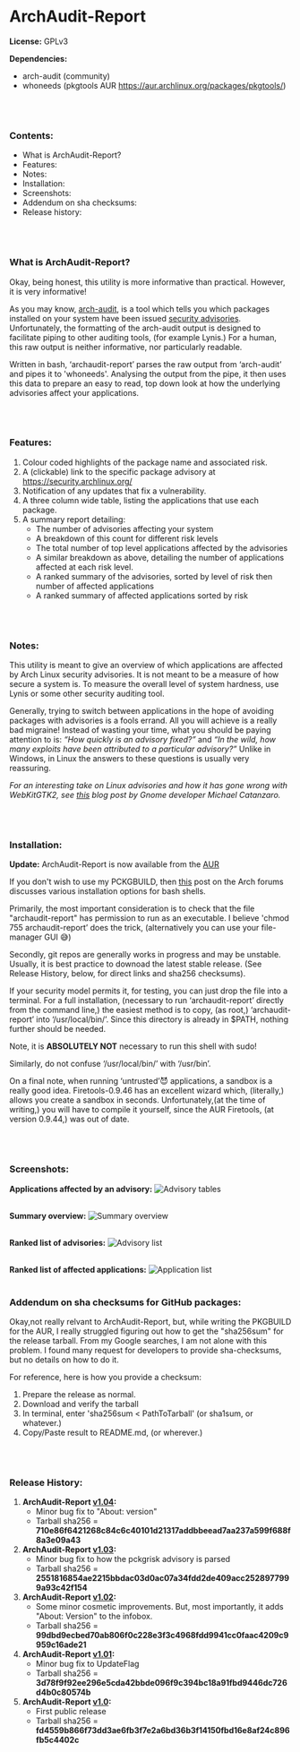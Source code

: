 # ArchAudit-Report
**License:** GPLv3

**Dependencies:**
* arch-audit (community)
* whoneeds (pkgtools AUR  https://aur.archlinux.org/packages/pkgtools/)

<br><br>
### Contents:
* What is ArchAudit-Report?
* Features:
* Notes:
* Installation:
* Screenshots:
* Addendum  on sha checksums:
* Release history:

<br><br>
### What is ArchAudit-Report?
Okay, being honest, this utility is more informative than practical. However, it is very informative!

As you may know, [arch-audit](https://github.com/ilpianista/arch-audit), is a tool which tells you which packages installed on your system have been issued [security advisories](https://security.archlinux.org/). Unfortunately, the formatting of the arch-audit output is designed to facilitate piping to other auditing tools, (for example Lynis.) For a human, this raw output is neither informative, nor particularly readable.

Written in bash, ‘archaudit-report’ parses the raw output from ‘arch-audit’ and pipes it to 'whoneeds'. Analysing the output from the pipe, it then uses this data to prepare an easy to read, top down look at how the underlying advisories affect your applications.

<br><br>
### Features:
1. Colour coded highlights of the package name and associated risk.
2. A (clickable) link to the specific  package advisory at  https://security.archlinux.org/
3. Notification of any updates that fix a vulnerability.
4. A three column wide table, listing the applications that use each package.
5. A summary report detailing:
      * The number of advisories affecting your system
      * A breakdown of this count for different risk levels
      * The total number of top level applications affected by the advisories
      * A similar breakdown as above, detailing the number of applications affected at each risk level.
      * A ranked summary of the advisories, sorted by level of risk then number of affected applications
      * A ranked summary of affected applications sorted by risk

<br><br>
### Notes:
This utility is meant to give an overview of which applications are affected by Arch Linux security advisories. It is not meant to be a measure of how secure a system is. To measure the overall level of system hardness, use Lynis or some other security auditing tool.

Generally, trying to switch between applications in the hope of avoiding packages with advisories is a fools errand. All you will achieve is a really bad migraine! Instead of wasting your time, what you should be paying attention to is: *“How quickly is an advisory fixed?”*  and *“In the wild, how many exploits have been attributed to a particular advisory?”*  Unlike in Windows, in Linux the answers to these questions is usually very reassuring.

*For an interesting take on Linux advisories and how it has gone wrong with WebKitGTK2, see [this](https://blogs.gnome.org/mcatanzaro/2016/02/01/on-webkit-security-updates/) blog post by Gnome developer Michael Catanzaro.*

<br><br>
### Installation:

**Update:** ArchAudit-Report is now available from the [AUR](https://aur.archlinux.org/packages/archaudit-report/)

If you don't wish to use my PCKGBUILD, then [this](https://bbs.archlinux.org/viewtopic.php?id=165042) post on the Arch forums discusses various installation options for bash shells.

Primarily, the most important consideration is to check that the file "archaudit-report" has permission to run as an executable. I believe 'chmod 755  archaudit-report’ does the trick, (alternatively you can use your file-manager GUI 😅)

Secondly, git repos are generally works in progress and may be unstable. Usually, it is best practice to downoad the latest stable release. (See Release History, below, for direct links and sha256 checksums).

If your security model permits it, for testing, you can just drop the file into a terminal. For a full installation, (necessary to run ‘archaudit-report’ directly from the command line,) the easiest method is to copy, (as root,) ‘archaudit-report’ into ‘/usr/local/bin/’. Since this directory is already in  $PATH, nothing further should be needed.

Note, it is **ABSOLUTELY NOT** necessary to run this shell with sudo!

Similarly, do not confuse ‘/usr/local/bin/’ with ‘/usr/bin’.

On a final note, when running ‘untrusted’😈 applications, a sandbox is a really good idea.  Firetools-0.9.46  has an excellent wizard which, (literally,)  allows you create a sandbox in seconds. Unfortunately,(at the time of writing,) you will have to compile it yourself, since the AUR Firetools, (at version 0.9.44,) was out of date.

<br><br>
### Screenshots:

**Applications affected by an advisory:**
![Advisory tables](/screenshots/Advisories.png?raw=true "Create git repo Advisory Tables")
<br><br>

**Summary overview:**
![Summary overview](/screenshots/Overview.png?raw=true "Summary Overview")
<br><br>

**Ranked list of advisories:**
![Advisory list](/screenshots/AdvisoryList.png?raw=true "Advisory List")
<br><br>

**Ranked list of affected applications:**
![Application list](/screenshots/ApplicationList.png?raw=true "Application List")
<br><br>

### Addendum  on sha checksums for GitHub packages:
Okay,not really relvant to ArchAudit-Report, but, while writing the PKGBUILD for the AUR, I really struggled figuring out how to get the "sha256sum" for the release tarball. From my Google searches, I am not alone with this problem. I found many request for developers to provide sha-checksums, but no details on how to do it.

For reference, here is how you provide a checksum:
1. Prepare the release as normal.
2. Download and verify the tarball
3. In terminal, enter 'sha256sum < PathToTarball' (or sha1sum, or whatever.)
4. Copy/Paste result to README.md, (or wherever.)

<br><br>
### Release History:
1. **ArchAudit-Report [v1.04](https://github.com/Irvinehimself/ArchAudit-Report/archive/v1.04.tar.gz):**
    * Minor bug fix to "About: version"
    * Tarball sha256 = **710e86f6421268c84c6c40101d21317addbbeead7aa237a599f688f8a3e09a43**
1. **ArchAudit-Report [v1.03](https://github.com/Irvinehimself/ArchAudit-Report/archive/v1.03.tar.gz):**
    * Minor bug fix to how the pckgrisk advisory is parsed
    * Tarball sha256 = **2551816854ae2215bbdac03d0ac07a34fdd2de409acc2528977999a93c42f154**
1. **ArchAudit-Report [v1.02](https://github.com/Irvinehimself/ArchAudit-Report/archive/v1.02.tar.gz):**
    * Some minor cosmetic improvements. But, most importantly, it adds "About: Version" to the infobox.
    * Tarball sha256 = **99dbd9ecbed70ab806f0c228e3f3c4968fdd9941cc0faac4209c9959c16ade21**
1. **ArchAudit-Report [v1.01](https://github.com/Irvinehimself/ArchAudit-Report/archive/v1.01.tar.gz):**
    * Minor bug fix to UpdateFlag
    * Tarball sha256 = **3d78f9f92ee296e5cda42bbde096f9c394bc18a91fbd9446dc726d4b0c80574b**
1. **ArchAudit-Report [v1.0](https://github.com/Irvinehimself/ArchAudit-Report/archive/v1.0.tar.gz):**
    * First public release
    * Tarball sha256 = **fd4559b866f73dd3ae6fb3f7e2a6bd36b3f14150fbd16e8af24c896fb5c4402c**


